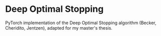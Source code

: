 # Deep Optimal Stopping

PyTorch implementation of the Deep Optimal Stopping algorithm (Becker, Cheridito, Jentzen), adapted for my master's thesis.
